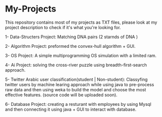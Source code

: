 # My-Projects
This repository contains most of my projects as TXT files, please look at my project description to check if it's what you're looking for.

1- Data-Structers Project:  Matching DNA pairs (2 starnds of DNA ) 

2- Algorithm Project: preformed the convex-hull algorithm + GUI.

3- OS Project: A simple multiprogramming OS simulation with a limited ram.

4- Ai Project: solving the cross-river puzzle using breadth-first-search approach.

5- Twitter Arabic user classification(student | Non-student): Classyfing twitter users by machine learing approach while using java to pre-process raw data and then using weka to build the model and choose the most effective features. (source code will be uploaded soon).

6- Database Project: creating a resturant with employees by using Mysql and then connecting it using java + GUI to interact with database.
